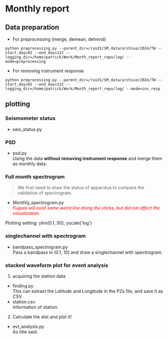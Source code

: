# Monthly report
## Data preparation    
* For preprocessing (merge, demean, detrend)      
```
python preprocessing.py --parent_dir=/raid1/SM_data/archive/2024/TW --start_day=92 --end_day=122 --logging_dir=/home/patrick/Work/Month_report_repo/log/ --mode=preprocessing
```     
* For removing instrument response     
```
python preprocessing.py --parent_dir=/raid1/SM_data/archive/2024/TW --start_day=92 --end_day=122 --logging_dir=/home/patrick/Work/Month_report_repo/log/ --mode=ins_resp
```       
## plotting
### Seismometer status        
* seis_status.py    
### PSD
* psd.py    
Using the data **without removing instrument response** and merge them as monthly data.    
### Full month spectrogram       
> We first need to draw the status of apparutus to compare the validation of spectrogram.    
* Monthly_spectrogram.py    
<font color="red">*Fugure will exist some weird line along the xticks, but did not affect the visualization.*</font>      

Plotting setting: ylim(0.1, 50), yscale('log')
### singlechannel with spectrogram
* bandpass_spectrogram.py    
Pass a bandpass in (0.1, 10) and draw a singlechannel with spectrogram.
### stacked waveform plot for event analysis   
1. acquiring the station data    
* finding.py    
This can extraxt the Latitude and Longitude in the PZs file, and save it as CSV.    
* station.csv   
Information of station.    
2. Calculate the dist and plot it!    
* evt_analysis.py    
As title said.     
